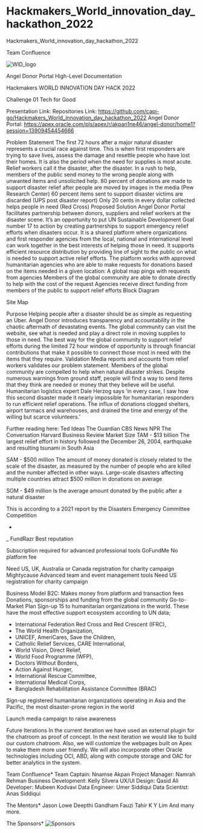 # Hackmakers_World_innovation_day_hackathon_2022
Hackmakers_World_innovation_day_hackathon_2022

Team Confluence



![WID_logo](https://user-images.githubusercontent.com/19424104/166404479-675f2680-7c40-4c16-a482-ca37d0f6af5e.png)




Angel Donor  Portal High-Level Documentation



Hackmakers
WORLD INNOVATION DAY HACK 2022



Challenge 01
Tech for Good


Presentation Link:
Repositories Link:  https://github.com/capi-go/Hackmakers_World_innovation_day_hackathon_2022
Angel Donor Portal: https://apex.oracle.com/pls/apex/r/akpan1ne46/angel-donor/home1?session=13909454454666

Problem Statement
The first 72 hours after a major natural disaster represents a crucial race against time. This is when first responders are trying to save lives, assess the damage and resettle people who have lost their homes. It is also the period when the need for supplies is most acute. Relief workers call it the disaster, after the disaster. In a rush to help, members of the public send money to the wrong people along with unwanted items and unsolicited help.
80 percent of donations are made to support disaster relief after people are moved by images in the media (Pew Research Center)
60 percent items sent to support disaster victims are discarded (UPS post disaster report)
Only 20 cents in every dollar collected helps people in need (Red Cross)
Proposed Solution
Angel Donor Portal facilitates partnership between donors, suppliers and relief workers at the disaster scene. It’s an opportunity to put UN Sustainable Development Goal number 17 to action by creating partnerships to support emergency relief efforts when disasters occur.
It is a shared platform where organizations and first responder agencies from the local, national and international level can work together in the best interests of helping those in need. 
It supports efficient resource distribution by providing line of sight to the public on what is needed to support active relief efforts. The platform works with approved humanitarian agencies who are able to make requests for donations based on the items needed in a given location:
A global map pings with requests from agencies
Members of the global community are able to donate directly to help with the cost of the request
Agencies receive direct funding from members of the public to support relief efforts
Block Diagram

Site Map

Purpose
Helping people after a disaster should be as simple as requesting an Uber. 
Angel Donor introduces transparency and accountability in the chaotic aftermath of devastating events. The global community can visit the website, see what is needed and play a direct role in moving supplies to those in need.
The best way for the global community to support relief efforts during the limited 72 hour window of opportunity is through financial contributions that make it possible to connect those most in need with the items that they require. 
Validation
Media reports and accounts from relief workers validates our problem statement. Members of the global community are compelled to help when natural disaster strikes. Despite numerous warnings from ground staff, people will find a way to send items that they think are needed or money that they believe will be useful. Humanitarian logistics expert Dale Herzog says ‘in every case, I saw how this second disaster made it nearly impossible for humanitarian responders to run efficient relief operations. The influx of donations clogged shelters, airport tarmacs and warehouses, and drained the time and energy of the willing but scarce volunteers.’

Further reading here:
Ted Ideas
The Guardian
CBS News
NPR
The Conversation
Harvard Business Review
Market Size
TAM -  $13 billion
The largest relief effort in history followed the December 26, 2004, earthquake and resulting tsunami in South Asia

SAM - $500 million
The amount of money donated is closely related to the scale of the disaster, as measured by the number of people who are killed and the number affected in other ways. Large-scale disasters affecting multiple countries attract $500 million in donations on average 

SOM - $49 million
Is the average amount donated by the public after a natural disaster

This is according to a 2021 report by the Disasters Emergency Committee
Competition



+
_
FundRazr
Best reputation



Subscription required for advanced professional tools 
GoFundMe
No platform fee


Need US, UK, Australia or Canada registration for charity campaign
Mightycause
Advanced team and event management tools
Need US registration for charity campaign


Business Model
B2C: 
Makes money from platform and transaction fees 
Donations, sponsorships and funding from the global community
Go-to-Market Plan
Sign-up 15 to humanitarian organizations in the world. These have the most effective support ecosystem according to UN data; 
- International Federation Red Cross and Red Crescent (IFRC), 
- The World Health Organization, 
- UNICEF, AmeriCares, Save the Children, 
- Catholic Relief Services, CARE International, 
- World Vision, Direct Relief, 
- World Food Programme (WFP), 
- Doctors Without Borders, 
- Action Against Hunger, 
- International Rescue Committee, 
- International Medical Corps, 
- Bangladesh Rehabilitation Assistance Committee (BRAC)

Sign-up registered humanitarian organizations operating in Asia and the Pacific, the most disaster-prone region in the world

Launch media campaign to raise awareness


Future Iterations
In the current iteration we have used an external plugin for the chatroom as proof of concept. In the next iteration we would like to build our custom chatroom. 
Also, we will customize the webpages built on Apex to make them more user friendly. 
We will also incorporate other Oracle technologies including OCI, ABD, along with compute storage and OAC for better analytics in the system.

Team Confluence*
Team Captain: Nnamse Akpan 
Project Manager: Namrah Rehman
Business Development: Kelly Silvera
UX/UI Design: Qasid Ali
Developer: Mubeen Kodvavi
Data Engineer: Umer Siddiqui
Data Scientist: Anas Siddiqui

The Mentors*
Jason Lowe
Deepthi Gandham
Fauzi Tahir 
K Y Lim
And many more.


The Sponsors*
![Sponsors](https://user-images.githubusercontent.com/19424104/166404761-41cc9ef6-1042-4955-8963-f8b862ca9850.PNG)

